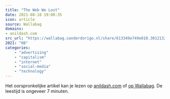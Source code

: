 ```yaml
---
title: "The Web We Lost"
date: 2021-08-18 19:08:35
icon: article
source: Wallabag
domains:
- anildash.com
src_url: "https://wallabag.sanderdorigo.nl/share/613349e749e010.30121320"
2021: "08"
categories:
    - "advertising"
    - "capitalism"
    - "internet"
    - "social-media"
    - "technology"
---
```

Het oorspronkelijke artikel kan je lezen op [anildash.com](https://anildash.com/2012/12/13/the_web_we_lost/) of [op Wallabag](https://wallabag.sanderdorigo.nl/share/613349e749e010.30121320). De leestijd is ongeveer 7 minuten.